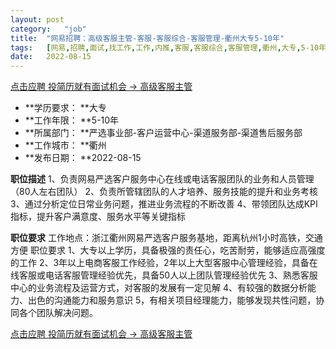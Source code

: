 ```yaml
---
layout:	post
category:	"job"
title:	"网易招聘：高级客服主管-客服-客服综合-客服管理-衢州大专5-10年"
tags:	[网易,招聘,面试,找工作,工作,内推,客服,客服综合,客服管理,衢州,大专,5-10年]
date:	2022-08-15
---
```


[点击应聘 投简历就有面试机会 -> 高级客服主管](http://mobile.bole.netease.com/bole/boleDetail?id=41808&employeeId=346f03c3cda5f04c&key=all)



- **学历要求： **大专
- **工作年限： **5-10年
- **所属部门： **严选事业部-客户运营中心-渠道服务部-渠道售后服务部
- **工作城市： **衢州
- **发布日期： **2022-08-15



**职位描述**
1、负责网易严选客户服务中心在线或电话客服团队的业务和人员管理（80人左右团队）
2、负责所管辖团队的人才培养、服务技能的提升和业务考核
3、通过分析定位日常业务问题，推进业务流程的不断改善
4、带领团队达成KPI指标，提升客户满意度、服务水平等关键指标



**职位要求**
工作地点：浙江衢州网易严选客户服务基地，距离杭州1小时高铁，交通方便
职位要求
1、大专以上学历，具备极强的责任心，吃苦耐劳，能够适应高强度的工作
2、3年以上电商客服工作经验，2年以上大型客服中心管理经验，具备在线客服或电话客服管理经验优先，具备50人以上团队管理经验优先
3、熟悉客服中心的业务流程及运营方式，对客服的发展有一定见解
4、有较强的数据分析能力、出色的沟通能力和服务意识
5，有相关项目经理能力，能够发现共性问题，协同各个团队解决问题。



[点击应聘 投简历就有面试机会 -> 高级客服主管](http://mobile.bole.netease.com/bole/boleDetail?id=41808&employeeId=346f03c3cda5f04c&key=all)